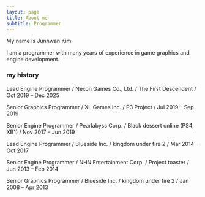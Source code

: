 ```yaml
---
layout: page
title: About me
subtitle: Programmer
---
```


My name is Junhwan Kim. 

I am a programmer with many years of experience in game graphics and engine development.

### my history

Lead Engine Programmer / Nexon Games Co., Ltd. / The First Descendent /
Oct 2019 – Dec 2025 

Senior Graphics Programmer / XL Games Inc. / P3 Project /
Jul 2019 – Sep 2019

Senior Engine Programmer / Pearlabyss Corp. / Black dessert online (PS4, XB1) /
Nov 2017 – Jun 2019 

Lead Engine Programmer / Blueside Inc. / kingdom under fire 2 /
Mar 2014 – Oct 2017 

Senior Engine Programmer / NHN Entertainment Corp. / Project toaster /
Jun 2013 – Feb 2014 

Senior Graphics Programmer / Blueside Inc. / kingdom under fire 2 /
Jan 2008 – Apr 2013

